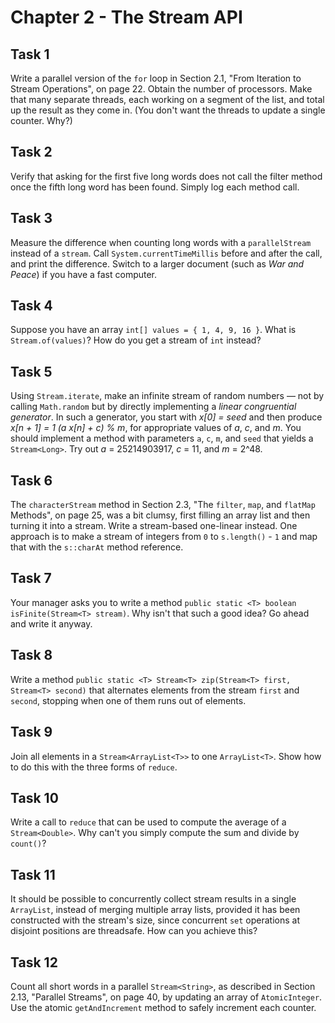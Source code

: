 # Chapter 2 - The Stream API

## Task 1
Write a parallel version of the `for` loop in Section 2.1, "From Iteration to Stream Operations", on page 22. Obtain 
the number of processors. Make that many separate threads, each working on a segment of the list, and total up the 
result as they come in. (You don't want the threads to update a single counter. Why?)

## Task 2
Verify that asking for the first five long words does not call the filter method once the fifth long word has been 
found. Simply log each method call.

## Task 3
Measure the difference when counting long words with a `parallelStream` instead of a `stream`. Call 
`System.currentTimeMillis` before and after the call, and print the difference. Switch to a larger document (such as 
_War and Peace_) if you have a fast computer.

## Task 4
Suppose you have an array `int[] values = { 1, 4, 9, 16 }`. What is `Stream.of(values)`? How do you get a stream of 
`int` instead?

## Task 5
Using `Stream.iterate`, make an infinite stream of random numbers — not by calling `Math.random` but by directly 
implementing a _linear congruential generator_. In such a generator, you start with _x[0] = seed_ and then produce 
_x[n + 1] = 1 (a x[n] + c) % m_, for appropriate values of _a_, _c_, and _m_. You should implement a method with 
parameters `a`, `c`, `m`, and `seed` that yields a `Stream<Long>`. Try out _a_ = 25214903917, _c_ = 11, and _m_ = 2^48.

## Task 6
The `characterStream` method in Section 2.3, "The `filter`, `map`, and `flatMap` Methods", on page 25, was a bit 
clumsy, first filling an array list and then turning it into a stream. Write a stream-based one-linear instead. One 
approach is to make a stream of integers from `0` to `s.length()` - `1` and map that with the `s::charAt` method 
reference.

## Task 7
Your manager asks you to write a method `public static <T> boolean isFinite(Stream<T> stream)`. Why isn't that such a 
good idea? Go ahead and write it anyway.

## Task 8
Write a method `public static <T> Stream<T> zip(Stream<T> first, Stream<T> second)` that alternates elements from the 
stream `first` and `second`, stopping when one of them runs out of elements.

## Task 9
Join all elements in a `Stream<ArrayList<T>>` to one `ArrayList<T>`. Show how to do this with the three forms of 
`reduce`.

## Task 10
Write a call to `reduce` that can be used to compute the average of a `Stream<Double>`. Why can't you simply compute 
the sum and divide by `count()`?

## Task 11
It should be possible to concurrently collect stream results in a single `ArrayList`, instead of merging multiple array 
lists, provided it has been constructed with the stream's size, since concurrent `set` operations at disjoint positions 
are threadsafe. How can you achieve this?

## Task 12
Count all short words in a parallel `Stream<String>`, as described in Section 2.13, "Parallel Streams", on page 40, by 
updating an array of `AtomicInteger`. Use the atomic `getAndIncrement` method to safely increment each counter.